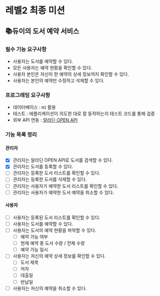 # 레벨2 최종 미션

## 📚듀이의 도서 예약 서비스

### 필수 기능 요구사항
- 사용자는 도서를 예약할 수 있다.
- 모든 사용자는 예약 현황을 확인할 수 있다.
- 사용자 본인은 자신이 한 예약의 상세 정보까지 확인할 수 있다.
- 사용자는 본인의 예약만 수정하고 삭제할 수 있다.

### 프로그래밍 요구사항
- 데이터베이스 : `H2` 활용
- 테스트 : 애플리케이션이 의도한 대로 잘 동작하는지 테스트 코드를 통해 검증
- 외부 API 연동 : [알라딘 OPEN API](https://blog.aladin.co.kr/openapi/popup/6695306)

### 기능 목록 정리
#### 관리자
- [x] 관리자는 알라딘 OPEN API로 도서를 검색할 수 있다.
- [x] 관리자는 도서를 등록할 수 있다.
- [ ] 관리자는 등록한 도서 리스트를 확인할 수 있다.
- [ ] 관리자는 등록한 도서를 삭제할 수 있다.
- [ ] 관리자는 사용자가 예약한 도서 리스트를 확인할 수 있다.
- [ ] 관리자는 사용자가 예약한 도서 예약을 취소할 수 있다.

#### 사용자
- [ ] 사용자는 등록된 도서 리스트를 확인할 수 있다.
- [ ] 사용자는 도서를 예약할 수 있다.
- [ ] 사용자는 도서의 예약 현황을 파악할 수 있다.
  - [ ] 예약 가능 여부
  - [ ] 현재 예약 중 도서 수량 / 전체 수량
  - [ ] 예약 가능 일시
- [ ] 사용자는 자신의 예약 상세 정보를 확인할 수 있다.
  - [ ] 도서 제목
  - [ ] 저자
  - [ ] 대출일
  - [ ] 반납일
- [ ] 사용자는 자신의 예약을 취소할 수 있다.
